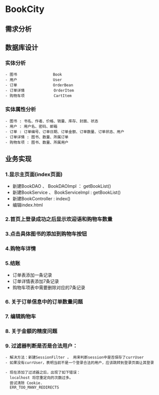# BookCity

## 需求分析

## 数据库设计

### 实体分析
    - 图书                Book
    - 用户                User
    - 订单                OrderBean
    - 订单详情             OrderItem
    - 购物车项             CartItem

### 实体属性分析
    - 图书 : 书名、作者、价格、销量、库存、封面、状态
    - 用户 : 用户名、密码、邮箱
    - 订单 : 订单编号、订单日期、订单金额、订单数量、订单状态、用户
    - 订单详情 : 图书、数量、所属订单
    - 购物车项 : 图书、数量、所属用户

## 业务实现

### 1.显示主页面(index页面)
- 新建BookDAO 、 BookDAOImpl ： getBookList()
- 新建BookService 、 BookServiceImpl : getBookList()
- 新建BookController : index()
- 编辑index.html

### 2.首页上登录成功之后显示欢迎语和购物车数量

### 3.点击具体图书的添加到购物车按钮

### 4.购物车详情

### 5.结账

- 订单表添加一条记录
- 订单详情表添加7条记录
- 购物车项表中需要删除对应的7条记录

### 6. 关于订单信息中的订单数量问题

### 7. 编辑购物车

### 8. 关于金额的精度问题

### 9. 过滤器判断是否是合法用户：
    - 解决方法：新建SessionFilter ， 用来判断session中是否保存了currUser
    - 如果没有currUser，表明当前不是一个登录合法的用户，应该跳转到登录页面让其登录

    - 现在添加了过滤器之后，出现了如下错误：
      localhost 将您重定向的次数过多。
      尝试清除 Cookie.
      ERR_TOO_MANY_REDIRECTS